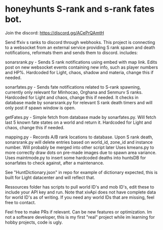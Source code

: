 # honeyhunts S-rank and s-rank fates bot.

Join the discord: https://discord.gg/ACePrQAmtH

Send ffxiv s ranks to discord through webhooks. This project is connecting to a websocket from an external service providing S rank spawn and death notifications, reformats them and sends them to discord.
includes:


sonarsrank.py - Sends S rank notifications using embed with map link. Edits post on new websocket events containing new info, such as player numbers and HP%. Hardcoded for Light, chaos, shadow and materia, change this if needed.

sonarfates.py - Sends fate notifications related to S-rank spawning, currently only relevant for Minhocao, Orghana and Senmurv S ranks. Hardcoded for Light and chaos, change this if needed.
It checks in database made by sonarsrank.py for relevant S rank death timers and will only post if spawn window is open.

getFates.py - Simple fetch from database made by sonarfates.py. Will fetch last 5 known fate states on a world and return it. Hardcoded for Light and chaos, change this if needed.

mapping.py - Records A/B rank locations to database. Upon S rank death, sonarsrank.py will delete entries based on world_id, zone_id and instance number. Will probably be merged into other script later
Uses kmeans.py to more correctly draw dots on pre-made images due to spawn area variance. 
Uses maintmode.py to insert some hardcoded deaths into huntsDB for sonarfates to check against, after a maintenance.

See "HuntDictionary.json" in repo for example of dictionary expected, this is built for Light datacenter and will reflect that.



Ressources folder has scripts to pull world ID's and mob ID's, edit these to include your API key and run.
Note that xivApi does not have complete data for world ID's as of writing. If you need any world IDs that are missing, feel free to contact.


Feel free to make PRs if relevant. Can be new features or optimization. Im not a software developer, this is my first "real" project while im learning for hobby projects, code is ugly.
